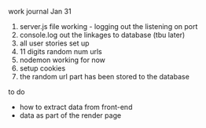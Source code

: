 work journal Jan 31
1. server.js file working - logging out the listening on port
2. console.log out the linkages to database (tbu later)
3. all user stories set up
4. 11 digits random num urls
5. nodemon working for now
6. setup cookies
7. the random url part has been stored to the database 



to do 
- how to extract data from front-end
- data as part of the render page


